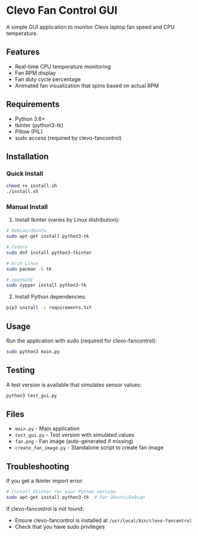 # Clevo Fan Control GUI

A simple GUI application to monitor Clevo laptop fan speed and CPU temperature.

## Features
- Real-time CPU temperature monitoring
- Fan RPM display
- Fan duty cycle percentage
- Animated fan visualization that spins based on actual RPM

## Requirements
- Python 3.6+
- tkinter (python3-tk)
- Pillow (PIL)
- sudo access (required by clevo-fancontrol)

## Installation

### Quick Install
```bash
chmod +x install.sh
./install.sh
```

### Manual Install

1. Install tkinter (varies by Linux distribution):
```bash
# Debian/Ubuntu
sudo apt-get install python3-tk

# Fedora
sudo dnf install python3-tkinter

# Arch Linux
sudo pacman -S tk

# openSUSE
sudo zypper install python3-tk
```

2. Install Python dependencies:
```bash
pip3 install -r requirements.txt
```

## Usage

Run the application with sudo (required for clevo-fancontrol):
```bash
sudo python3 main.py
```

## Testing

A test version is available that simulates sensor values:
```bash
python3 test_gui.py
```

## Files
- `main.py` - Main application
- `test_gui.py` - Test version with simulated values
- `fan.png` - Fan image (auto-generated if missing)
- `create_fan_image.py` - Standalone script to create fan image

## Troubleshooting

If you get a tkinter import error:
```bash
# Install tkinter for your Python version
sudo apt-get install python3-tk  # For Ubuntu/Debian
```

If clevo-fancontrol is not found:
- Ensure clevo-fancontrol is installed at `/usr/local/bin/clevo-fancontrol`
- Check that you have sudo privileges